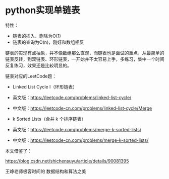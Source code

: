 #  python实现单链表

特性：

* 链表的插入、删除为O(1)
* 链表的查询为O(n)，刚好和数组相反

链表的实现有点抽象，并不像数组那么直观，而链表也是面试的重点，从最简单的链表反转，到双链表、环形链表，一开始并不太容易上手，多练习，集中一个时间反复练习，效果还是比较明显的。

链表对应的LeetCode题：

* Linked List Cycle I（环形链表）
* 英文版：https://leetcode.com/problems/linked-list-cycle/
* 中文版：https://leetcode-cn.com/problems/linked-list-cycle/Merge 



* k Sorted Lists（合并 k 个排序链表）
* 英文版：https://leetcode.com/problems/merge-k-sorted-lists/
* 中文版：https://leetcode-cn.com/problems/merge-k-sorted-lists/



本文借鉴了：

https://blog.csdn.net/shichensuyu/article/details/90081395

王峥老师极客时间的 数据结构和算法之美